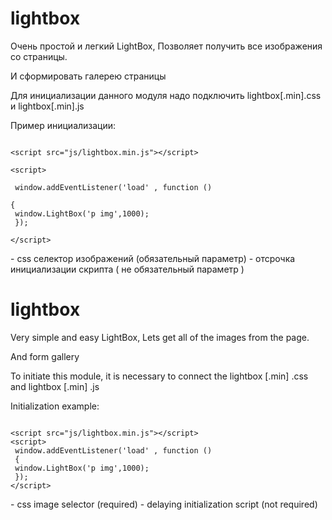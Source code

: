 # lightbox

Очень простой и легкий LightBox,
Позволяет получить все изображения со страницы.

И сформировать галерею страницы

Для инициализации данного модуля надо подключить lightbox[.min].css и lightbox[.min].js

Пример инициализации: 


<code>
&lt;script src="js/lightbox.min.js"&gt;&lt;/script&gt;&nbsp;
<br />&lt;script&gt;
<br /> window.addEventListener('load' , function ()<br /> 
{<br /> window.LightBox('p img',1000);<br /> });
<br />&lt;/script&gt;
</code>

<selector> - css селектор изображений (обязательный параметр) 
<timeout> - отсрочка инициализации скрипта ( не обязательный параметр )



# lightbox

Very simple and easy LightBox,
Lets get all of the images from the page.

And form gallery

To initiate this module, it is necessary to connect the lightbox [.min] .css and lightbox [.min] .js

Initialization example:


<code>
&lt;script src="js/lightbox.min.js"&gt;&lt;/script&gt;<br />&lt;script&gt;<br /> window.addEventListener('load' , function ()<br /> {<br /> window.LightBox('p img',1000);<br /> });<br />&lt;/script&gt;
</code>

<selector> - css image selector (required)
<timeout> - delaying initialization script (not required)
